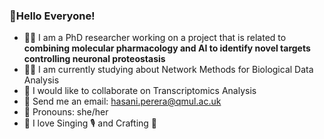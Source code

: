 ### :wave:Hello Everyone!

- :woman_scientist: I am a PhD researcher working on a project that is related to **combining molecular pharmacology and AI to identify novel targets controlling neuronal proteostasis** 
- :woman_technologist: I am currently studying about Network Methods for Biological Data Analysis
- :dna: I would like to collaborate on Transcriptomics Analysis
-  :email: Send me an email: hasani.perera@qmul.ac.uk
- :woman: Pronouns: she/her
- :blue_heart: I love Singing :studio_microphone: and Crafting :yarn:
